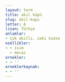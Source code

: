 ```yaml
---
layout: term
title: akıl küpü
slug: akil-kupu
letter: A
lisan: Türkçe
anlamlar:
- Çok akıllı, zeki kimse
ozellikler:
- - isim
  - mecaz
ornekler:
- - ''
orneklerkaynak:
- - ''
---
```

